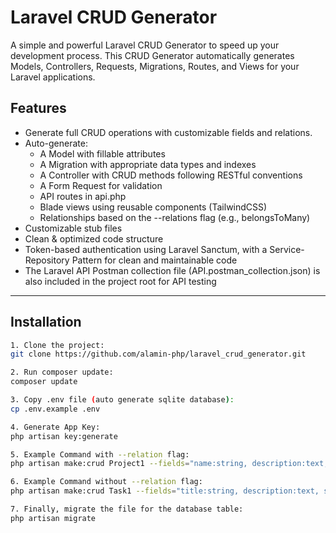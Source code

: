 # Laravel CRUD Generator

A simple and powerful Laravel CRUD Generator to speed up your development process. This CRUD Generator automatically generates Models, Controllers, Requests, Migrations, Routes, and Views for your Laravel applications.

## Features

- Generate full CRUD operations with customizable fields and relations.
- Auto-generate:
  - A Model with fillable attributes
  - A Migration with appropriate data types and indexes
  - A Controller with CRUD methods following RESTful conventions
  - A Form Request for validation
  - API routes in api.php
  - Blade views using reusable components (TailwindCSS)
  - Relationships based on the --relations flag (e.g., belongsToMany)
- Customizable stub files
- Clean & optimized code structure
- Token-based authentication using Laravel Sanctum, with a Service-Repository Pattern for clean and maintainable code
- The Laravel API Postman collection file (API.postman_collection.json) is also included in the project root for API testing

---

## Installation

```bash
1. Clone the project:
git clone https://github.com/alamin-php/laravel_crud_generator.git

2. Run composer update:
composer update

3. Copy .env file (auto generate sqlite database):
cp .env.example .env

4. Generate App Key:
php artisan key:generate

5. Example Command with --relation flag:
php artisan make:crud Project1 --fields="name:string, description:text, status:enum(open,closed)" --relations="tasks:hasMany"

6. Example Command without --relation flag:
php artisan make:crud Task1 --fields="title:string, description:text, status:boolean"

7. Finally, migrate the file for the database table:
php artisan migrate
